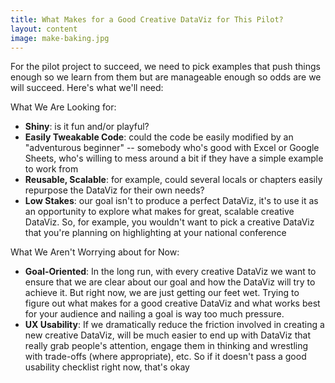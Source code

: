 ```yaml
---
title: What Makes for a Good Creative DataViz for This Pilot?
layout: content
image: make-baking.jpg
---
```


For the pilot project to succeed, we need to pick examples that push things enough so we learn from them but are manageable enough so odds are we will succeed. Here's what we'll need:

What We Are Looking for:
- __Shiny__: is it fun and/or playful?
- __Easily Tweakable Code__: could the code be easily modified by an "adventurous beginner" -- somebody who's good with Excel or Google Sheets, who's willing to mess around a bit if they have a simple example to work from
- __Reusable, Scalable__: for example, could several locals or chapters easily repurpose the DataViz for their own needs?
- __Low Stakes__: our goal isn't to produce a perfect DataViz, it's to use it as an opportunity to explore what makes for great, scalable creative DataViz. So, for example, you wouldn't want to pick a creative DataViz that you're planning on highlighting at your national conference

What We Aren't Worrying about for Now:
- __Goal-Oriented__: In the long run, with every creative DataViz we want to ensure that we are clear about our goal and how the DataViz will try to achieve it. But right now, we are just getting our feet wet. Trying to figure out what makes for a good creative DataViz and what works best for your audience and nailing a goal is way too much pressure.
- __UX Usability__: If we dramatically reduce the friction involved in creating a new creative DataViz, will be much easier to end up with DataViz that really grab people's attention, engage them in thinking and wrestling with trade-offs (where appropriate), etc. So if it doesn't pass a good usability checklist right now, that's okay

